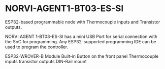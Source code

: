# NORVI-AGENT1-BT03-ES-SI
ESP32-based programmable node with Thermocouple inputs and Transistor outputs.

NORVI AGENT 1-BT03-ES-SI has a mini USB Port for serial connection with the SoC for programming. 
Any ESP32-supported programming IDE can be used to program the controller.

ESP32-WROVER-B Module
Built-in Button on the front panel
Thermocouple inputs
transistor outputs
DIN-Rail mount
